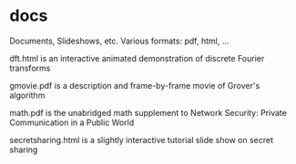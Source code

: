 # docs
Documents, Slideshows, etc.
Various formats: pdf, html, ...

dft.html is an interactive animated demonstration of discrete Fourier transforms

gmovie.pdf is a description and frame-by-frame movie of Grover's algorithm

math.pdf is the unabridged math supplement to Network Security: Private Communication in a Public World

secretsharing.html is a slightly interactive tutorial slide show on secret sharing
